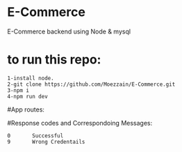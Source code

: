 # E-Commerce
E-Commerce backend using Node &amp; mysql

# to run this repo:
    1-install node.
    2-git clone https://github.com/Moezzain/E-Commerce.git
    3-npm i
    4-npm run dev

#App routes:
    

#Response codes and Correspondoing Messages:

    0       Successful
    9       Wrong Credentails